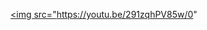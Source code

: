 
<a href="https://youtu.be/291zqhPV85w
" target="_blank"><img src="https://youtu.be/291zqhPV85w/0" 



